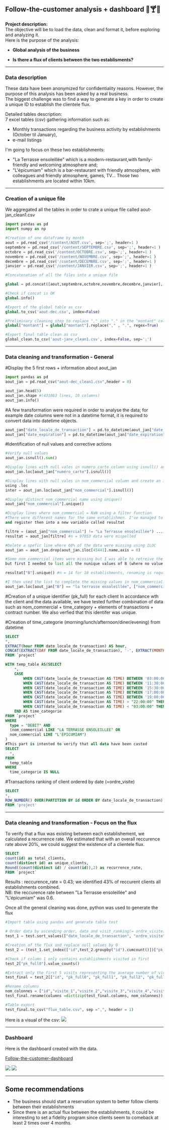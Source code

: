 ##  Follow-the-customer analysis + dashboard 🍴🍸🍕

**Project description:** 
<br> The objective will be to load the data, clean and format it, before exploring and analyzing it.
<br> Here is the purpose of the analysis:

- <b> Global analysis of the business</b>

- <b> Is there a flux of clients between the two establisments? </b>

___
### Data description 
These data have been anonymized for confidentiality reasons. 
However, the purpose of this analysis has been asked by a real business.
<br> The biggest challenge was to find a way to generate a key in order to create a unique ID to establish the clientele flux. 

Detailed tables description: 
<br> 7 excel tables (csv) gathering information such as: 
- Monthly transactions regarding the business activity by establishments (October til January),
- e-mail listings
  
I'm going to focus on these two establishments:
- "La Terrasse ensoleillée" which is a modern-restaurant,with family-friendly and welcoming atmosphere and;
- "L'épicumiam" which is a bar-restaurant with friendly atmosphere, with colleagues and friendly atmosphere, games, TV...
Those two establishments are located within 10km. 

___
### Creation of a unique file

We aggregated all the tables in order to crate a unique file called aout-jan_clean1.csv
```python
import pandas as pd
import numpy as np

#Creation of one dataframe by month
aout = pd.read_csv('/content/AOUT.csv', sep=';', header=1 )
septembre = pd.read_csv('/content/SEPTEMBRE.csv', sep=';', header=1 )
octobre = pd.read_csv('/content/OCTOBRE.csv', sep=';', header=1 )
novembre = pd.read_csv('/content/NOVEMBRE.csv', sep=';', header=1 )
decembre = pd.read_csv('/content/DECEMBRE.csv', sep=';', header=1 )
janvier = pd.read_csv('/content/JANVIER.csv', sep=';', header=1 )

#Concatenation of all the files into a unique file

global = pd.concat([aout,septembre,octobre,novembre,decembre,janvier], ignore_index=True)

#Check if concat is OK
global.info()

#Export of the global table as csv
global.to_csv('aout-dec.csv', index=False) 

#Preliminary cleaning step to replace "," into "." in the "montant" column
global["montant"] = global["montant"].replace("," , ".", regex=True)

#Export final table clean as csv
global_clean.to_csv('aout-janv_clean1.csv', index=False, sep=';') 
```


___
### Data cleaning and transformation - General 

#Display the 5 first rows + information about aout_jan 
```python
import pandas as pd
aout_jan = pd.read_csv("aout-dec_clean1.csv",header = 0) 

aout_jan.head(5)
aout_jan.shape #(431083 lines, 10 columns)
aout_jan.info()
```

#A few transformation were required in order to analyse the data; for example date columns were not in a datetime format,
it is required to convert data into datetime objects. 
```python
aout_jan["date_locale_de_transaction"] = pd.to_datetime(aout_jan["date_locale_de_transaction"])
aout_jan["date_expiration"] = pd.to_datetime(aout_jan["date_expiration"])
```
#Identification of null values and corrective actions
```python
#Verify null values
aout_jan.isnull().sum()

#Display lines with null vales in numero_carte column using isnull() and loc
aout_jan.loc[aout_jan["numéro_carte"].isnull()]

#Display lines with null vales in nom_commercial column and create an inter dataframe
using .loc 
inter = aout_jan.loc[aout_jan["nom_commercial"].isnull()]

#Display distinct nom_commercial name using unique()
aout_jan["nom_commercial"].unique()

#Display lines where nom_commercial = NaN using a filter function
#There were different names for the same establishmen. I've managed to display the incorreclty spelled names into a filter
and register then into a new variable called resultat

filtre = (aout_jan["nom_commercial"] != "La Terrasse ensoleillée") ....
resultat = aout_jan[filtre] #n = 97053 data were mispelled 

#Delete a spefic line where 60% of the data were missing using ILOC
aout_jan = aout_jan.drop(aout_jan.iloc[45441].name,axis = 0)

#Some nom_commercial items were missing but I was able to retreive the information using data from B column
but first I needed to list all the nunique values of B (where no value was missing). 

resultat["B"].unique() #n = 14 for 10 establishments, renaming is required

#I then used the list to complete the missing values in nom_commercial. 
aout_jan.loc[aout_jan["B"] == "la terrasse ensoleillée", ["nom_commercial"]] = "LA TERRASSE ENSOLEILLEE"
```
#Creation of a unique identifier (pk_full) for each client 
In accordance wth the client and the data available, we have tested further combination of data such as 
nom_commercial + time_category + elements of transactions + contract number. 
We also verfied that this identifer was unique.

#Creation of time_categorie (morning/lunch/afternoon/diner/evening) from datetime
```sql
SELECT
*,
EXTRACT(hour FROM date_locale_de_transaction) AS hour,
CONCAT(EXTRACT(DAY FROM date_locale_de_transaction), '-', EXTRACT(MONTH FROM date_locale_de_transaction)) AS jour_du_mois 
FROM `project`
```
```sql
WITH temp_table AS(SELECT
    *,
    CASE
        WHEN CAST(date_locale_de_transaction AS TIME) BETWEEN '03:00:00' AND '11:30:00' THEN 'Matin' #morning
        WHEN CAST(date_locale_de_transaction AS TIME) BETWEEN '11:30:00' AND '15:30:00' THEN 'Déjeuner' #lunch
        WHEN CAST(date_locale_de_transaction AS TIME) BETWEEN '15:30:00' AND '17:00:00' THEN 'Après_midi' #afternoon
        WHEN CAST(date_locale_de_transaction AS TIME) BETWEEN '17:00:00' AND '20:00:00' THEN 'Dîner' #diner
        WHEN CAST(date_locale_de_transaction AS TIME) BETWEEN '19:00:00' AND '22:00:00' THEN 'Dîner' #diner
        WHEN CAST(date_locale_de_transaction AS TIME) > "22:00:00" THEN 'Soirée' #evening
        WHEN CAST(date_locale_de_transaction AS TIME) < "03:00:00" THEN 'Soirée' #evening
    END AS time_categorie
FROM `project`
WHERE
  type = "DEBIT" AND
  (nom_commercial LIKE "LA TERRASSE ENSOLEILLEE" OR
  nom_commercial LIKE "L'EPICUMIAM")
)
#This part is intented to verify that all data have been casted
SELECT 
  *, 
FROM 
  temp_table
WHERE
  time_categorie IS NULL
```
#Transactions ranking of client ordered by date (=ordre_visite)
```sql
SELECT
*,
ROW_NUMBER() OVER(PARTITION BY id ORDER BY date_locale_de_transaction) AS ordre_visite
FROM 'project'
```

___
### Data cleaning and transformation - Focus on the flux 

To verify that a flux was existing between each establishement, we calculated a recurrence rate. 
We estimated that with an overall reccurence rate above 20%, we could suggest the existence of a clientele flux.

```sql
SELECT
count(id) as total_clients,
count(distinct id) as unique_clients,
Round((count(distinct id) / count(id)),2) as recurrence_rate,
FROM `project`
```
Results : reccurence_rate = 0.43; we identified 43% of reccurent clients all establishments combined. 
<br> NB: the reccurence rate between "La Terrasse ensoleillée" and "L'épicumiam" was 0.6. 

Once all the general cleaning was done, python was used to generate the flux


```python
#Import table using pandas and generate table test

# Order data by ascending order, date and visit_ranking(= ordre_visite)
test_1 = test.sort_values(["date_locale_de_transaction", "ordre_visite"],ascending = True)

#Creation of the flux and replace null values by 0
test_2 = (test_1.set_index(["id",test_2.groupby("id").cumcount()])["pk_full"].unstack(fill_value ="0").add_prefix("pk_full").reset_index())

#Check if column 1 only contains establishments visited in first
test_2["pk_full0"].value_counts()

#Extract only the first 5 visits representing the average number of visits per customer
test_final = test_2[["id", "pk_full0", "pk_full1", "pk_full2", "pk_full3", "pk_full4"]]

#Rename columns
nom_colonnes = ["id","visite_1","visite_2","visite_3","visite_4","visite_5"]
test_final.rename(columns =dict(zip(test_final.columns, nom_colonnes)), inplace = True)

#Table export 
test_final.to_csv("flux_table.csv", sep =",", header = 1)
```
Here is a visual of the csv: 
<img src="images/flux.png?raw=true"/> 


___
### Dashboard

Here is the dashboard created with the data. 

[Follow-the-customer-dashboard](/[airbnb_dataset_analysis_project.md](https://public.tableau.com/views/follow-the-customer-project/Dashboard_global?:language=fr-FR&publish=yes&:sid=&:redirect=auth&:display_count=n&:origin=viz_share_link))

<img src="images/dashboard_1.jpg?raw=true"/> 

<img src="images/dashboard_2.jpg?raw=true"/> 

___ 
##  Some recommendations
- The business should start a reservation system to better follow clients between their establishments
- Since there is an actual flux between the establishments, it could be interesting to set a fidelity program since clients seem to comeback at least 2 times over 4 months.  
